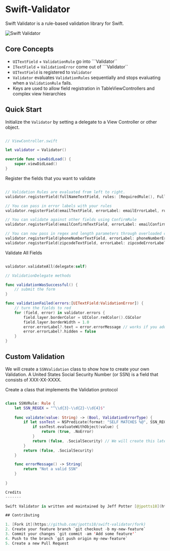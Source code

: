 Swift-Validator
===============

Swift Validator is a rule-based validation library for Swift.

![Swift Validator](https://dl.dropboxusercontent.com/u/18055521/swift-validator.gif)

## Core Concepts

* ``UITextField`` + ``ValidationRule`` go into  ```Validator``
* ``ITextField`` + ``ValidationError`` come out of ```Validator``
* ``UITextField`` is registered to ``Validator``
* ``Validator`` evaluates ``ValidationRules`` sequentially and stops evaluating when a ``ValidationRule`` fails. 
* Keys are used to allow field registration in TableViewControllers and complex view hierarchies

## Quick Start

Initialize the ``Validator`` by setting a delegate to a View Controller or other object.

```swift

// ViewController.swift

let validator = Validator()

override func viewDidLoad() {
    super.viewDidLoad()
}

```

Register the fields that you want to validate

```swift

// Validation Rules are evaluated from left to right.
validator.registerField(fullNameTextField, rules: [RequiredRule(), FullNameRule()])

// You can pass in error labels with your rules
validator.registerField(emailTextField, errorLabel: emailErrorLabel, rules: [RequiredRule(), EmailRule()])

// You can validate against other fields using ConfirmRule
validator.registerField(emailConfirmTextField, errorLabel: emailConfirmErrorLabel, rules: [ConfirmationRule(confirmField: emailTextField)])

// You can now pass in regex and length parameters through overloaded contructors
validator.registerField(phoneNumberTextField, errorLabel: phoneNumberErrorLabel, rules: [RequiredRule(), MinLengthRule(length: 9)])
validator.registerField(zipcodeTextField, errorLabel: zipcodeErrorLabel, rules: [RequiredRule(), ZipCodeRule(regex = "\\d{5}")])

```


Validate All Fields

```swift

validator.validateAll(delegate:self)

// ValidationDelegate methods

func validationWasSuccessful() {
	// submit the form
}

func validationFailed(errors:[UITextField:ValidationError]) {
	// turn the fields to red
    for (field, error) in validator.errors {
        field.layer.borderColor = UIColor.redColor().CGColor
        field.layer.borderWidth = 1.0
        error.errorLabel?.text = error.errorMessage // works if you added labels
        error.errorLabel?.hidden = false
    }
}

```

## Custom Validation 

We will create a ```SSNValidation``` class to show how to create your own Validation. A United States Social Security Number (or SSN) is a field that consists of XXX-XX-XXXX. 

Create a class that implements the Validation protocol

```swift

class SSNVRule: Rule {
    let SSN_REGEX = "^\\d{3}-\\d{2}-\\d{4}$"
    
    func validate(value: String) -> (Bool, ValidationErrorType) {
        if let ssnTest = NSPredicate(format: "SELF MATCHES %@", SSN_REGEX) {
            if ssnTest.evaluateWithObject(value) {
                return (true, .NoError)
            }
            return (false, .SocialSecurity) // We will create this later ValidationErrorType.SocialSecurity
        }
        return (false, .SocialSecurity)
    }

    func errorMessage() -> String{
        return "Not a valid SSN"
    }
    
}

Credits
-------

Swift Validator is written and maintained by Jeff Potter [@jpotts18](http://twitter.com/jpotts18) and friends.

## Contributing

1. [Fork it](https://github.com/jpotts18/swift-validator/fork)
2. Create your feature branch `git checkout -b my-new-feature`
3. Commit your changes `git commit -am 'Add some feature'`
4. Push to the branch `git push origin my-new-feature`
5. Create a new Pull Request
